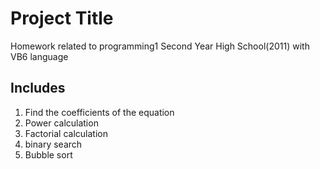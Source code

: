 # Project Title

Homework related to programming1 Second Year High School(2011) with VB6 language

## Includes

1. Find the coefficients of the equation
2. Power calculation
3. Factorial calculation
4. binary search
5. Bubble sort

